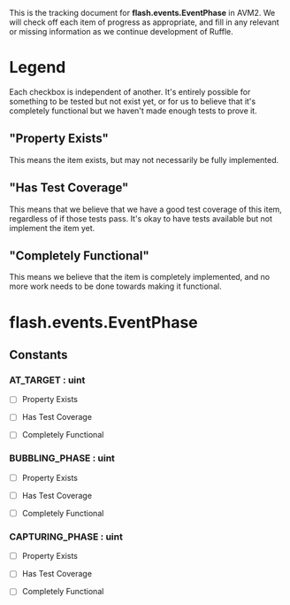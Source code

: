 This is the tracking document for **flash.events.EventPhase** in AVM2. We will check off each item of progress as appropriate, and fill in any relevant or missing information as we continue development of Ruffle.
# Legend

Each checkbox is independent of another. It's entirely possible for something to be tested but not exist yet, or for us to believe that it's completely functional but we haven't made enough tests to prove it.
## "Property Exists"

This means the item exists, but may not necessarily be fully implemented.
## "Has Test Coverage"

This means that we believe that we have a good test coverage of this item, regardless of if those tests pass. It's okay to have tests available but not implement the item yet.
## "Completely Functional"

This means we believe that the item is completely implemented, and no more work needs to be done towards making it functional.
# flash.events.EventPhase
## Constants
### AT_TARGET : uint

* [ ] Property Exists

* [ ] Has Test Coverage

* [ ] Completely Functional


### BUBBLING_PHASE : uint

* [ ] Property Exists

* [ ] Has Test Coverage

* [ ] Completely Functional


### CAPTURING_PHASE : uint

* [ ] Property Exists

* [ ] Has Test Coverage

* [ ] Completely Functional